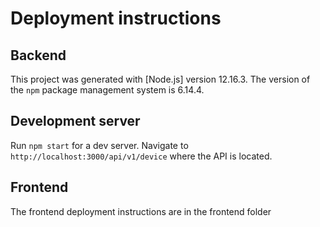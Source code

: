 # Deployment instructions

## Backend

This project was generated with [Node.js] version 12.16.3. The version of the `npm` package management system is 6.14.4.


## Development server

Run `npm start` for a dev server. Navigate to `http://localhost:3000/api/v1/device` where the API is located.

## Frontend

The frontend deployment instructions are in the frontend folder



